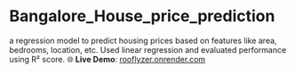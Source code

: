 # Bangalore_House_price_prediction
a regression model to predict housing prices based on features like area, bedrooms, location, etc. Used linear regression and evaluated performance using R² score.
🌐 **Live Demo**: [rooflyzer.onrender.com](https://rooflyzer.onrender.com)
